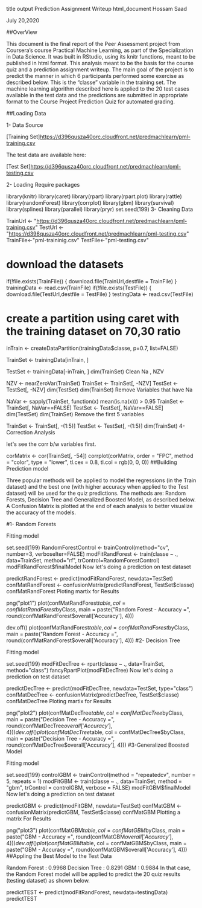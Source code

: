 title	output
Prediction Assignment Writeup
html_document
Hossam Saad

July 20,2020

##OverView

This document is the final report of the Peer Assessment project from Coursera’s course Practical Machine Learning, as part of the Specialization in Data Science. It was built in RStudio, using its knitr functions, meant to be published in html format. This analysis meant to be the basis for the course quiz and a prediction assignment writeup. The main goal of the project is to predict the manner in which 6 participants performed some exercise as described below. This is the “classe” variable in the training set. The machine learning algorithm described here is applied to the 20 test cases available in the test data and the predictions are submitted in appropriate format to the Course Project Prediction Quiz for automated grading.

##Loading Data

1- Data Source

[Training Set]https://d396qusza40orc.cloudfront.net/predmachlearn/pml-training.csv

The test data are available here:

[Test Set]https://d396qusza40orc.cloudfront.net/predmachlearn/pml-testing.csv

2- Loading Require packages

library(knitr)
library(caret)
library(rpart)
library(rpart.plot)
library(rattle)
library(randomForest)
library(corrplot)
library(gbm)
library(survival)
library(splines)
library(parallel)
library(pryr)
set.seed(199)
3- Cleaning Data

TrainUrl <- "https://d396qusza40orc.cloudfront.net/predmachlearn/pml-training.csv"
TestUrl  <- "https://d396qusza40orc.cloudfront.net/predmachlearn/pml-testing.csv"
TrainFile<-"pml-traininig.csv"
TestFile<-"pml-testing.csv"

# download the datasets
if(!file.exists(TrainFile))
{
    download.file(TrainUrl,destfile = TrainFile)
}
trainingData <- read.csv(TrainFile)
if(!file.exists(TestFile))
{
    download.file(TestUrl,destfile = TestFile)
}
testingData  <- read.csv(TestFile)

# create a partition using caret with the training dataset on 70,30 ratio
inTrain  <- createDataPartition(trainingData$classe, p=0.7, list=FALSE)

TrainSet <- trainingData[inTrain, ]

TestSet  <- trainingData[-inTrain, ]
dim(TrainSet)
Clean Na , NZV

NZV <- nearZeroVar(TrainSet)
TrainSet <- TrainSet[, -NZV]
TestSet  <- TestSet[, -NZV]
dim(TestSet)
dim(TrainSet)
Remove Variables that have Na

NaVar    <- sapply(TrainSet, function(x) mean(is.na(x))) > 0.95
TrainSet <- TrainSet[, NaVar==FALSE]
TestSet  <- TestSet[, NaVar==FALSE]
dim(TestSet)
dim(TrainSet)
Remove the first 5 variables

TrainSet <- TrainSet[, -(1:5)]
TestSet  <- TestSet[, -(1:5)]
dim(TrainSet)
4- Correction Analysis

let's see the corr b/w variables first.

corMatrix <- cor(TrainSet[, -54])
corrplot(corMatrix, order = "FPC", method = "color", type = "lower", 
         tl.cex = 0.8, tl.col = rgb(0, 0, 0))
##Building Prediction model

Three popular methods will be applied to model the regressions (in the Train dataset) and the best one (with higher accuracy when applied to the Test dataset) will be used for the quiz predictions. The methods are: Random Forests, Decision Tree and Generalized Boosted Model, as described below. A Confusion Matrix is plotted at the end of each analysis to better visualize the accuracy of the models.

#1- Random Forests

Fitting model

set.seed(199)
RandomForestControl <- trainControl(method="cv", number=3, verboseIter=FALSE)
modFitRandForest <- train(classe ~ ., data=TrainSet, method="rf",
                          trControl=RandomForestControl)
modFitRandForest$finalModel
Now let's doing a prediction on test dataset

predictRandForest <- predict(modFitRandForest, newdata=TestSet)
confMatRandForest <- confusionMatrix(predictRandForest, TestSet$classe)
confMatRandForest
Ploting martix for Results

png("plot1")
plot(confMatRandForest$table, col = confMatRandForest$byClass, 
     main = paste("Random Forest - Accuracy =",
                  round(confMatRandForest$overall['Accuracy'], 4)))

dev.off()
plot(confMatRandForest$table, col = confMatRandForest$byClass, 
     main = paste("Random Forest - Accuracy =",
                  round(confMatRandForest$overall['Accuracy'], 4)))
#2- Decision Tree

Fitting model

set.seed(199)
modFitDecTree <- rpart(classe ~ ., data=TrainSet, method="class")
fancyRpartPlot(modFitDecTree)
Now let's doing a prediction on test dataset

predictDecTree <- predict(modFitDecTree, newdata=TestSet, type="class")
confMatDecTree <- confusionMatrix(predictDecTree, TestSet$classe)
confMatDecTree
Ploting martix for Results

png("plot2")
plot(confMatDecTree$table, col = confMatDecTree$byClass, 
     main = paste("Decision Tree - Accuracy =",
                  round(confMatDecTree$overall['Accuracy'], 4)))
dev.off()
plot(confMatDecTree$table, col = confMatDecTree$byClass, 
     main = paste("Decision Tree - Accuracy =",
                  round(confMatDecTree$overall['Accuracy'], 4)))
#3-Generalized Boosted Model

Fitting model

set.seed(199)
controlGBM <- trainControl(method = "repeatedcv", number = 5, repeats = 1)
modFitGBM  <- train(classe ~ ., data=TrainSet, method = "gbm",
                    trControl = controlGBM, verbose = FALSE)
modFitGBM$finalModel
Now let's doing a prediction on test dataset

predictGBM <- predict(modFitGBM, newdata=TestSet)
confMatGBM <- confusionMatrix(predictGBM, TestSet$classe)
confMatGBM
Plotting a matrix For Results

png("plot3")
plot(confMatGBM$table, col = confMatGBM$byClass, 
     main = paste("GBM - Accuracy =", round(confMatGBM$overall['Accuracy'], 4)))
dev.off()
plot(confMatGBM$table, col = confMatGBM$byClass, 
     main = paste("GBM - Accuracy =", round(confMatGBM$overall['Accuracy'], 4)))
##Appling the Best Model to the Test Data

Random Forest : 0.9968 Decision Tree : 0.8291 GBM : 0.9884 In that case, the Random Forest model will be applied to predict the 20 quiz results (testing dataset) as shown below.

predictTEST <- predict(modFitRandForest, newdata=testingData)
predictTEST
